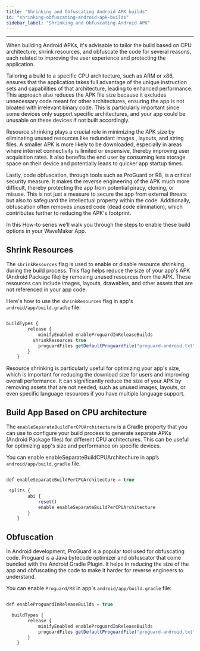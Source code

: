 ```yaml
---
title: "Shrinking and Obfuscating Android APK builds"
id: "shrinking-obfuscating-android-apk-builds"
sidebar_label: "Shrinking and Obfuscating Android APK"
---
```

---

When building Android APKs, it's advisable to tailor the build based on CPU architecture, shrink resources, and obfuscate 
the code for several reasons, each related to improving the user experience and protecting the application.

Tailoring a build to a specific CPU architecture, such as ARM or x86, ensures that the application takes full advantage 
of the unique instruction sets and capabilities of that architecture, leading to enhanced performance. This approach 
also reduces the APK file size because it excludes unnecessary code meant for other architectures, ensuring the app is 
not bloated with irrelevant binary code. This is particularly important since some devices only support specific 
architectures, and your app could be unusable on these devices if not built accordingly.

Resource shrinking plays a crucial role in minimizing the APK size by eliminating unused resources like redundant images
, layouts, and string files. A smaller APK is more likely to be downloaded, especially in areas where internet 
connectivity is limited or expensive, thereby improving user acquisition rates. It also benefits the end user by 
consuming less storage space on their device and potentially leads to quicker app startup times.

Lastly, code obfuscation, through tools such as ProGuard or R8, is a critical security measure. It makes the reverse 
engineering of the APK much more difficult, thereby protecting the app from potential piracy, cloning, or misuse. 
This is not just a measure to secure the app from external threats but also to safeguard the intellectual property 
within the code. Additionally, obfuscation often removes unused code (dead code elimination), which contributes further 
to reducing the APK's footprint.

In this How-to series we’ll walk you through the steps to enable these build options in your WaveMaker App.

## Shrink Resources

The `shrinkResources` flag is used to enable or disable resource shrinking during the build process. This flag 
helps reduce the size of your app's APK (Android Package file) by removing unused resources from the APK. 
These resources can include images, layouts, drawables, and other assets that are not referenced in your app code.

Here's how to use the `shrinkResources` flag in app's `android/app/build.gradle` file:

```javascript

buildTypes {
        release {
            minifyEnabled enableProguardInReleaseBuilds
  	      shrinkResources true
            proguardFiles getDefaultProguardFile("proguard-android.txt"), "proguard-rules.pro"
        }
    }

```

Resource shrinking is particularly useful for optimizing your app's size, which is important for reducing the download 
size for users and improving overall performance. It can significantly reduce the size of your APK by removing assets 
that are not needed, such as unused images, layouts, or even specific language resources if you have multiple language support.


## Build App Based on CPU architecture

The `enableSeparateBuildPerCPUArchitecture` is a Gradle property that you can use to configure your build process to 
generate separate APKs (Android Package files) for different CPU architectures. This can be useful for optimizing app's 
size and performance on specific devices.

You can enable enableSeparateBuildCPUArchitechure in app’s `android/app/build.gradle` file.

```javascript

def enableSeparateBuildPerCPUArchitecture = true

 splits {
        abi {
            reset()
            enable enableSeparateBuildPerCPUArchitecture
        }
    }

```

## Obfuscation

In Android development, ProGuard is a popular tool used for obfuscating code. Proguard is a Java bytecode optimizer and 
obfuscator that come bundled with the Android Gradle Plugin. It helps in reducing the size of the app and obfuscating 
the code to make it harder for reverse engineers to understand. 

You can enable `Proguard/R8` in  app's `android/app/build.gradle` file:

```javascript

def enableProguardInReleaseBuilds = true

  buildTypes {
        release {
            minifyEnabled enableProguardInReleaseBuilds
            proguardFiles getDefaultProguardFile("proguard-android.txt"), "proguard-rules.pro"
        }
    }

```


